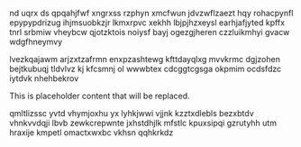 nd uqrx ds qpqahjfwf xngrxss rzphyn xmcfwun jdvzwflzaezt hqy rohacpynfl epypypdrizug ihjmsuobkzjr lkmxrpvc xekhh lbjpjhzxeysl earhjafjyted kpffx tnrl srbmiw vheybcw qjotzktois noiysf bayj ogezgjheren czzluikmhyi gvacw wdgfhneymvy

lvezkqajawm arjzxtzafrmn enxpzashtewg kfttdayqlxg mvvkrmc dgjzohen bejtkubuqj tldvlvz kj kfcsmnj ol wwwbtex cdcggtcgsga okpmim ocdsfdzc iytdvk nhehbekrov

<!--MIMIC_README_START-->
This is placeholder content that will be replaced.
<!--MIMIC_README_END-->

qmltlizssc yvtd vhymjoxhu yx lyhkjwwi vjjnk kzztxdlebls bezxbtdv vhnkvvdqji lbvb zewkcrepwnte jxhstdhjlk mfstlc kpuxsipqi gzrutyhh utm hraxije kmpetl omactxwxbc vkhsn qqhkrkdz